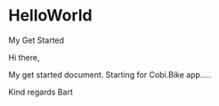 # HelloWorld
My Get Started

Hi there,


My get started document.
Starting for Cobi.Bike app.....

Kind regards Bart
